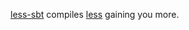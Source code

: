 [less-sbt][lsbt] compiles [less][less] gaining you more.

[lsbt]: https://github.com/softprops/less-sbt#readme
[less]: http://lesscss.org/
